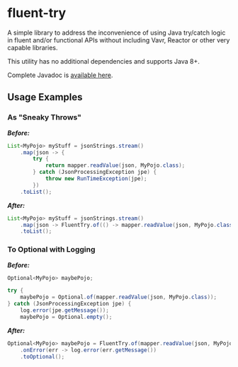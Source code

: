 # fluent-try

A simple library to address the inconvenience of using Java try/catch logic in fluent and/or
functional APIs without including Vavr, Reactor or other very capable libraries.

This utility has no additional dependencies and supports Java 8+.

Complete Javadoc is [available here](https://greghxc.github.io/fluent-try/io/hacksy/util/fluent/FluentTry.html).
## Usage Examples

### As "Sneaky Throws"
***Before:***
```java
List<MyPojo> myStuff = jsonStrings.stream()
    .map(json -> {
        try {
            return mapper.readValue(json, MyPojo.class);
        } catch (JsonProcessingException jpe) {
            throw new RunTimeException(jpe);
        })
    .toList();
```

***After:***
```java
List<MyPojo> myStuff = jsonStrings.stream()
    .map(json -> FluentTry.of(() -> mapper.readValue(json, MyPojo.class)).get())
    .toList();
```

### To Optional with Logging
***Before:***
```java
Optional<MyPojo> maybePojo;

try {
    maybePojo = Optional.of(mapper.readValue(json, MyPojo.class));
} catch (JsonProcessingException jpe) {
    log.error(jpe.getMessage());
    maybePojo = Optional.empty();    
```

***After:***
```java
Optional<MyPojo> maybePojo = FluentTry.of(mapper.readValue(json, MyPojo.class))
    .onError(err -> log.error(err.getMessage())
    .toOptional();
```
